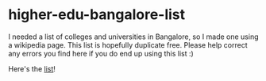 # higher-edu-bangalore-list

I needed a list of colleges and universities in Bangalore, so I made one using a wikipedia page. This list is hopefully duplicate free. Please help correct any errors you find here if you do end up using this list :)

Here's the [list](https://github.com/lunaroyster/higher-edu-bangalore-list/blob/main/list.txt)!

